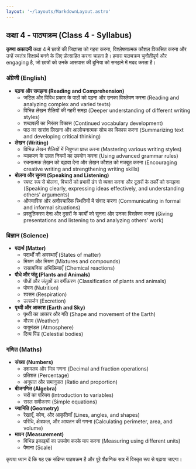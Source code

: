 ```yaml
---
layout: '~/layouts/MarkdownLayout.astro'
---
```


## कक्षा 4 - पाठ्यक्रम (Class 4 - Syllabus)

**कृष्णा अकादमी** कक्षा 4 में छात्रों की जिज्ञासा को गहरा करना, विश्लेषणात्मक कौशल विकसित करना और उन्हें स्वतंत्र शिक्षार्थ बनने के लिए प्रोत्साहित करना चाहता है। हमारा पाठ्यक्रम चुनौतीपूर्ण और engaging है, जो छात्रों को उनके आसपास की दुनिया को समझने में मदद करता है।

### अंग्रेजी (English)

* **पढ़ना और समझना (Reading and Comprehension)**
    * जटिल और विविध प्रकार के पाठों को पढ़ना और उनका विश्लेषण करना (Reading and analyzing complex and varied texts)
    * विभिन्न लेखन शैलियों की गहरी समझ (Deeper understanding of different writing styles)
    * शब्दावली का निरंतर विकास (Continued vocabulary development)
    * पाठ का सारांश लिखना और आलोचनात्मक सोच का विकास करना (Summarizing text and developing critical thinking)
* **लेखन (Writing)**
    * विभिन्न लेखन शैलियों में निपुणता प्राप्त करना (Mastering various writing styles)
    * व्याकरण के उन्नत नियमों का उपयोग करना (Using advanced grammar rules)
    * रचनात्मक लेखन को बढ़ावा देना और लेखन कौशल को मजबूत करना (Encouraging creative writing and strengthening writing skills)
* **बोलना और सुनना (Speaking and Listening)**
    * स्पष्ट रूप से बोलना, विचारों को प्रभावी ढंग से व्यक्त करना और दूसरों के तर्कों को समझना (Speaking clearly, expressing ideas effectively, and understanding others' arguments)
    * औपचारिक और अनौपचारिक स्थितियों में संवाद करना (Communicating in formal and informal situations)
    * प्रस्तुतिकरण देना और दूसरों के कार्यों को सुनना और उनका विश्लेषण करना (Giving presentations and listening to and analyzing others' work)

### विज्ञान (Science)

* **पदार्थ (Matter)**
    * पदार्थों की अवस्थाएँ (States of matter)
    * मिश्रण और मिश्रण (Mixtures and compounds)
    * रासायनिक अभिक्रियाएँ (Chemical reactions)
* **पौधे और जंतु (Plants and Animals)**
    * पौधों और जंतुओं का वर्गीकरण (Classification of plants and animals)
    * पोषण (Nutrition)
    * श्वसन (Respiration)
    * उत्सर्जन (Excretion)
* **पृथ्वी और आकाश (Earth and Sky)**
    * पृथ्वी का आकार और गति (Shape and movement of the Earth)
    * मौसम (Weather)
    * वायुमंडल (Atmosphere)
    * दिव्य पिंड (Celestial bodies)

### गणित (Maths)

* **संख्या (Numbers)**
    * दशमलव और भिन्न गणना (Decimal and fraction operations)
    * प्रतिशत (Percentage)
    * अनुपात और समानुपात (Ratio and proportion)
* **बीजगणित (Algebra)**
    * चरों का परिचय (Introduction to variables)
    * सरल समीकरण (Simple equations)
* **ज्यामिति (Geometry)**
    * रेखाएँ, कोण, और आकृतियाँ (Lines, angles, and shapes)
    * परिधि, क्षेत्रफल, और आयतन की गणना (Calculating perimeter, area, and volume)
* **मापन (Measurement)**
    * विभिन्न इकाइयों का उपयोग करके माप करना (Measuring using different units)
    * पैमाना (Scale)

कृपया ध्यान दें कि यह एक संक्षिप्त पाठ्यक्रम है और पूरे शैक्षणिक सत्र में विस्तृत रूप से पढ़ाया जाएगा। 